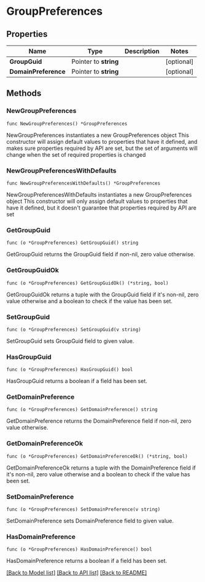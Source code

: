 # GroupPreferences

## Properties

Name | Type | Description | Notes
------------ | ------------- | ------------- | -------------
**GroupGuid** | Pointer to **string** |  | [optional] 
**DomainPreference** | Pointer to **string** |  | [optional] 

## Methods

### NewGroupPreferences

`func NewGroupPreferences() *GroupPreferences`

NewGroupPreferences instantiates a new GroupPreferences object
This constructor will assign default values to properties that have it defined,
and makes sure properties required by API are set, but the set of arguments
will change when the set of required properties is changed

### NewGroupPreferencesWithDefaults

`func NewGroupPreferencesWithDefaults() *GroupPreferences`

NewGroupPreferencesWithDefaults instantiates a new GroupPreferences object
This constructor will only assign default values to properties that have it defined,
but it doesn't guarantee that properties required by API are set

### GetGroupGuid

`func (o *GroupPreferences) GetGroupGuid() string`

GetGroupGuid returns the GroupGuid field if non-nil, zero value otherwise.

### GetGroupGuidOk

`func (o *GroupPreferences) GetGroupGuidOk() (*string, bool)`

GetGroupGuidOk returns a tuple with the GroupGuid field if it's non-nil, zero value otherwise
and a boolean to check if the value has been set.

### SetGroupGuid

`func (o *GroupPreferences) SetGroupGuid(v string)`

SetGroupGuid sets GroupGuid field to given value.

### HasGroupGuid

`func (o *GroupPreferences) HasGroupGuid() bool`

HasGroupGuid returns a boolean if a field has been set.

### GetDomainPreference

`func (o *GroupPreferences) GetDomainPreference() string`

GetDomainPreference returns the DomainPreference field if non-nil, zero value otherwise.

### GetDomainPreferenceOk

`func (o *GroupPreferences) GetDomainPreferenceOk() (*string, bool)`

GetDomainPreferenceOk returns a tuple with the DomainPreference field if it's non-nil, zero value otherwise
and a boolean to check if the value has been set.

### SetDomainPreference

`func (o *GroupPreferences) SetDomainPreference(v string)`

SetDomainPreference sets DomainPreference field to given value.

### HasDomainPreference

`func (o *GroupPreferences) HasDomainPreference() bool`

HasDomainPreference returns a boolean if a field has been set.


[[Back to Model list]](../README.md#documentation-for-models) [[Back to API list]](../README.md#documentation-for-api-endpoints) [[Back to README]](../README.md)


